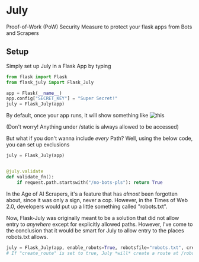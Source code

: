# July

Proof-of-Work (PoW) Security Measure to protect your flask apps from Bots and Scrapers

## Setup

Simply set up July in a Flask App by typing

```python
from flask import Flask
from flask_july import Flask_July

app = Flask(__name__)
app.config["SECRET_KEY"] = "Super Secret!"
july = Flask_July(app)
```

By default, once your app runs, it will show something like
![this](/img/1.png)

(Don't worry! Anything under /static is always allowed to be accessed)


But what if you don't wanna include *every* Path? Well, using the below code, you can set up exclusions

```py
july = Flask_July(app)


@july.validate
def validate_fn():
    if request.path.startswith("/no-bots-pls"): return True
```

In the Age of AI Scrapers, it's a feature that has *almost* been forgotten about, since it was only a sign, never a cop. However, in the Times of Web 2.0,
developers would put up a little something called "robots.txt".

Now, Flask-July was originally meant to be a solution that did not allow entry to *anywhere* except for explicitly allowed paths. However, I've come to the conclusion that it would be smart for July to allow entry to the places robots.txt allows.

```python
july = Flask_July(app, enable_robots=True, robotsfile="robots.txt", create_route=True) # Robots.txt should exist in that path.
# If "create_route" is set to true, July *will* create a route at /robots.txt, if not it won't.
```
